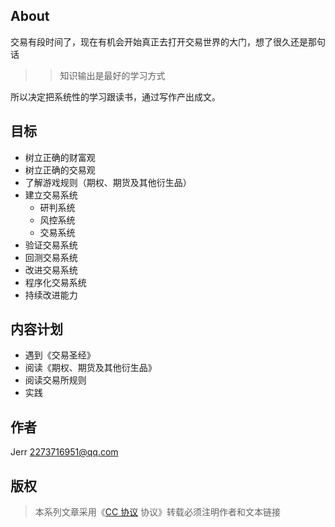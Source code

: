 ## About
交易有段时间了，现在有机会开始真正去打开交易世界的大门，想了很久还是那句话
>> 知识输出是最好的学习方式

所以决定把系统性的学习跟读书，通过写作产出成文。


## 目标
- 树立正确的财富观
- 树立正确的交易观
- 了解游戏规则（期权、期货及其他衍生品）
- 建立交易系统
  - 研判系统
  - 风控系统
  - 交易系统
- 验证交易系统
- 回测交易系统
- 改进交易系统
- 程序化交易系统
- 持续改进能力

## 内容计划
* 遇到《交易圣经》
* 阅读《期权、期货及其他衍生品》
* 阅读交易所规则
* 实践

## 作者
Jerr <2273716951@qq.com>

## 版权

>本系列文章采用《[CC 协议](https://creativecommons.org/licenses/by-nc-nd/4.0/legalcode.zh-Hans) 协议》转载必须注明作者和文本链接
